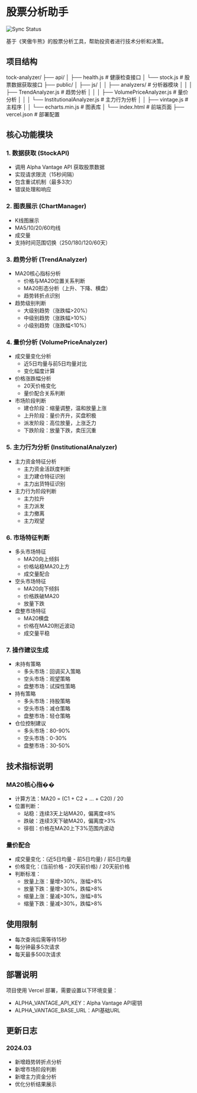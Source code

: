 # 股票分析助手

![Sync Status](https://github.com/YOUR_USERNAME/vintage/workflows/Code%20Sync%20Check/badge.svg)

基于《笑傲牛熊》的股票分析工具，帮助投资者进行技术分析和决策。

## 项目结构
tock-analyzer/
├── api/
│ ├── health.js # 健康检查接口
│ └── stock.js # 股票数据获取接口
├── public/
│ ├── js/
│ │ ├── analyzers/ # 分析器模块
│ │ │ ├── TrendAnalyzer.js # 趋势分析
│ │ │ ├── VolumePriceAnalyzer.js # 量价分析
│ │ │ └── InstitutionalAnalyzer.js # 主力行为分析
│ │ ├── vintage.js # 主程序
│ │ └── echarts.min.js # 图表库
│ └── index.html # 前端页面
├── vercel.json # 部署配置


## 核心功能模块

### 1. 数据获取 (StockAPI)
- 调用 Alpha Vantage API 获取股票数据
- 实现请求限流（15秒间隔）
- 包含重试机制（最多3次）
- 错误处理和响应

### 2. 图表展示 (ChartManager)
- K线图展示
- MA5/10/20/60均线
- 成交量
- 支持时间范围切换（250/180/120/60天）

### 3. 趋势分析 (TrendAnalyzer)
- MA20核心指标分析
  - 价格与MA20位置关系判断
  - MA20形态分析（上升、下降、横盘）
  - 趋势转折点识别
- 趋势级别判断
  - 大级别趋势（涨跌幅>20%）
  - 中级别趋势（涨跌幅>10%）
  - 小级别趋势（涨跌幅<10%）

### 4. 量价分析 (VolumePriceAnalyzer)
- 成交量变化分析
  - 近5日均量与前5日均量对比
  - 变化幅度计算
- 价格涨跌幅分析
  - 20天价格变化
  - 量价配合关系判断
- 市场阶段判断
  - 建仓阶段：缩量调整，温和放量上涨
  - 上升阶段：量价齐升，买盘积极
  - 派发阶段：高位放量，上涨乏力
  - 下跌阶段：放量下跌，卖压沉重

### 5. 主力行为分析 (InstitutionalAnalyzer)
- 主力资金特征分析
  - 主力资金活跃度判断
  - 主力建仓特征识别
  - 主力出货特征识别
- 主力行为阶段判断
  - 主力拉升
  - 主力派发
  - 主力撤离
  - 主力观望

### 6. 市场特征判断
- 多头市场特征
  - MA20向上倾斜
  - 价格站稳MA20上方
  - 成交量配合
- 空头市场特征
  - MA20向下倾斜
  - 价格跌破MA20
  - 放量下跌
- 盘整市场特征
  - MA20横盘
  - 价格在MA20附近波动
  - 成交量平稳

### 7. 操作建议生成
- 未持有策略
  - 多头市场：回调买入策略
  - 空头市场：观望策略
  - 盘整市场：试探性策略
- 持有策略
  - 多头市场：持股策略
  - 空头市场：减仓策略
  - 盘整市场：轻仓策略
- 仓位控制建议
  - 多头市场：80-90%
  - 空头市场：0-30%
  - 盘整市场：30-50%

## 技术指标说明

### MA20核心指��
- 计算方法：MA20 = (C1 + C2 + ... + C20) / 20
- 位置判断：
  - 站稳：连续3天上站MA20，偏离度≤8%
  - 跌破：连续3天下破MA20，偏离度>3%
  - 徘徊：价格在MA20上下3%范围内波动

### 量价配合
- 成交量变化：(近5日均量 - 前5日均量) / 前5日均量
- 价格变化：(当前价格 - 20天前价格) / 20天前价格
- 判断标准：
  - 放量上涨：量增>30%，涨幅>8%
  - 放量下跌：量增>30%，跌幅>8%
  - 缩量上涨：量减>30%，涨幅>8%
  - 缩量下跌：量减>30%，跌幅>8%

## 使用限制
- 每次查询后需等待15秒
- 每分钟最多5次请求
- 每天最多500次请求

## 部署说明
项目使用 Vercel 部署，需要设置以下环境变量：
- ALPHA_VANTAGE_API_KEY：Alpha Vantage API密钥
- ALPHA_VANTAGE_BASE_URL：API基础URL

## 更新日志

### 2024.03
- 新增趋势转折点分析
- 新增市场阶段判断
- 新增主力资金分析
- 优化分析结果展示